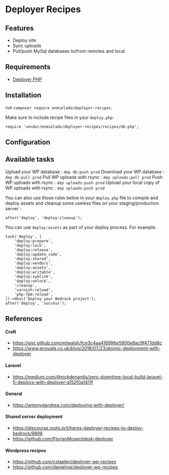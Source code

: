 # Deployer Recipes



## Features

* Deploy site 
* Sync uploads
* Pull/push MySql databases to/from remotes and local

## Requirements

* [Deployer PHP](http://deployer.org/)

## Installation

run `composer require enmielado/deployer-recipes`.

Make sure to include recipe files in your `deploy.php`:

    require 'vendor/enmielado/deployer-recipes/recipes/db.php';

## Configuration



## Available tasks

Upload your WP database : `dep db:push prod`
Download your WP database : `dep db:pull prod`
Pull WP uploads with rsync : `dep uploads:pull prod`
Push WP uploads with rsync : `dep uploads:push prod`
Upload your local copy of WP uploads with rsync : `dep uploads:push prod`

You can also use those rules below in your `deploy.php` file to compile and deploy assets and cleanup some useless files on your staging/production server :

    after('deploy', 'deploy:cleanup');

You can use `deploy:assets` as part of your deploy process. For example:

    task('deploy', [
        'deploy:prepare',
        'deploy:lock',
        'deploy:release',
        'deploy:update_code',
        'deploy:shared',
        'deploy:vendors',
        'deploy:assets',
        'deploy:writable',
        'deploy:symlink',
        'deploy:unlock',
        'cleanup',
        'varnish:reload',
        'php-fpm:reload',
    ])->desc('Deploy your Bedrock project');
    after('deploy', 'success');

## References

 #### Craft 
 * https://gist.github.com/mtwalsh/fce3c4aa416996e5900e8ac9f471dd6c
 * https://www.enovate.co.uk/blog/2018/07/23/atomic-deployment-with-deployer
 
 #### Laravel
 * https://medium.com/@nickdenardis/zero-downtime-local-build-laravel-5-deploys-with-deployer-a152f0a1411f
 
 #### General
 * https://antonydandrea.com/deploying-with-deployer/
 
 #### Shared server deployment
 * https://discourse.roots.io/t/heres-deployer-recipes-to-deploy-bedrock/9896
 * https://github.com/FlorianMoser/plesk-deployer
 
 #### Wordpress recipes
 * https://github.com/cstaelen/deployer-wp-recipes
 * https://github.com/danielroe/deployer-wp-recipes